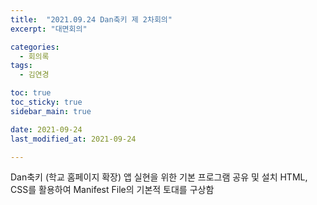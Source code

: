 ```yaml
---
title:  "2021.09.24 Dan축키 제 2차회의"
excerpt: "대면회의"

categories:
  - 회의록
tags:
  - 김연경

toc: true
toc_sticky: true
sidebar_main: true

date: 2021-09-24
last_modified_at: 2021-09-24

---
```

Dan축키 (학교 홈페이지 확장) 앱 실현을 위한 기본 프로그램 공유 및 설치
HTML, CSS를 활용하여 Manifest File의 기본적 토대를 구상함
